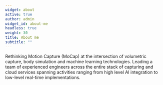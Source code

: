 ```yaml
---
widget: about
active: true
author: admin
widget_id: about-me
headless: true
weight: 30
title: About me
subtitle: ""
---
```

<!--StartFragment-->

Rethinking Motion Capture (MoCap) at the intersection of volumetric capture, body simulation and machine learning technologies. Leading a team of experienced engineers across the entire stack of capturing and cloud services spanning activities ranging from high level AI integration to low-level real-time implementations.

<!-- A research engineer & scientist working at the intersection of computer graphics, computer (3D) vision and machine learning technologies. All-in-all a versatile technologist that can flexibly transition between theory and implementation with experience that spans the entire modern data-driven vision stack. -->

<!--EndFragment-->